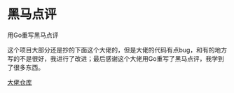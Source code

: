 # 黑马点评

用Go重写黑马点评

这个项目大部分还是抄的下面这个大佬的，但是大佬的代码有点bug，和有的地方写的不是很好，我进行了改进；最后感谢这个大佬用Go重写了黑马点评，我学到了很多东西。

[大佬仓库](https://github.com/xzwsloser/hmdp-go)